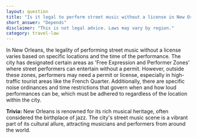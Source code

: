 ```yaml
---
layout: question
title: "Is it legal to perform street music without a license in New Orleans, USA?"
short_answer: "Depends"
disclaimer: "This is not legal advice. Laws may vary by region."
category: travel-law
---
```

In New Orleans, the legality of performing street music without a license varies based on specific locations and the time of the performance. The city has designated certain areas as 'Free Expression and Performer Zones' where street performers can entertain without a permit. However, outside these zones, performers may need a permit or license, especially in high-traffic tourist areas like the French Quarter. Additionally, there are specific noise ordinances and time restrictions that govern when and how loud performances can be, which must be adhered to regardless of the location within the city.

**Trivia:** New Orleans is renowned for its rich musical heritage, often considered the birthplace of jazz. The city's street music scene is a vibrant part of its cultural allure, attracting musicians and performers from around the world.
